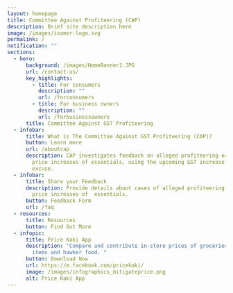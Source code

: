 ```yaml
---
layout: homepage
title: Committee Against Profiteering (CAP)
description: Brief site description here
image: /images/isomer-logo.svg
permalink: /
notification: ""
sections:
  - hero:
      background: /images/HomeBanner1.JPG
      url: /contact-us/
      key_highlights:
        - title: For consumers
          description: ""
          url: /forconsumers
        - title: For business owners
          description: ""
          url: /forbusinessowners
      title: Committee Against GST Profiteering
  - infobar:
      title: What is The Committee Against GST Profiteering (CAP)?
      button: Learn more
      url: /aboutcap
      description: CAP investigates feedback on alleged profiteering or unjustified
        price increases of essentials, using the upcoming GST increase as an
        excuse.
  - infobar:
      title: Share your Feedback
      description: Provide details about cases of alleged profiteering or unjustified
        price increases of  essentials.
      button: Feedback Form
      url: /faq
  - resources:
      title: Resources
      button: Find Out More
  - infopic:
      title: Price Kaki App
      description: "Compare and contribute in-store prices of groceries, household
        items and hawker food. "
      button: Download Now
      url: https://m.facebook.com/pricekaki/
      image: /images/infographics_mitigateprice.png
      alt: Price Kaki App
---
```

